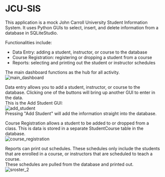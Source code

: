 # JCU-SIS

This application is a mock John Carroll University Student Information System. It uses Python GUIs to select, insert, and delete information from a database in SQLiteStudio.

Functionalities include:
- Data Entry: adding a student, instructor, or course to the database
- Course Registration: registering or dropping a student from a course
- Reports: selecting and printing out the student or instructor schedules

The main dashboard functions as the hub for all activity.
<br>
![main_dashboard](https://github.com/user-attachments/assets/78369e5b-449b-41d7-9641-fda8a0918776)


Data entry allows you to add a student, instructor, or course to the database. Clicking one of the buttons will bring up another GUI to enter in the data.
<br>
This is the Add Student GUI:
<br>
![add_student](https://github.com/user-attachments/assets/5f9f1030-157f-4c8f-aff1-22adc7626a3b)
<br>
Pressing "Add Student" will add the information straight into the database.


Course Registration allows a student to be added to or dropped from a class. This is data is stored in a separate StudentCourse table in the database.
<br>
![course_registration](https://github.com/user-attachments/assets/7c30acca-430c-4dc2-82d0-98101956e6e5)


Reports can print out schedules. These schedules only include the students that are enrolled in a course, or instructors that are scheduled to teach a course.
<br>
These schedules are pulled from the database and printed out.
<br>
![sroster_2](https://github.com/user-attachments/assets/830f804c-523c-43a1-91f3-e2fe5c891adb)
